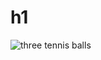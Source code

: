 # h1
![three tennis balls](https://image.shutterstock.com/image-photo/three-yellow-tennis-balls-lying-600w-1702301629.jpg)